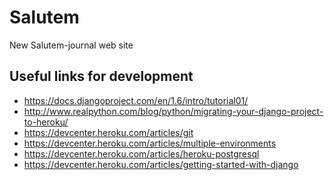 Salutem
=======

New Salutem-journal web site

Useful links for development
----------------------------

* https://docs.djangoproject.com/en/1.6/intro/tutorial01/
* http://www.realpython.com/blog/python/migrating-your-django-project-to-heroku/
* https://devcenter.heroku.com/articles/git
* https://devcenter.heroku.com/articles/multiple-environments
* https://devcenter.heroku.com/articles/heroku-postgresql
* https://devcenter.heroku.com/articles/getting-started-with-django

